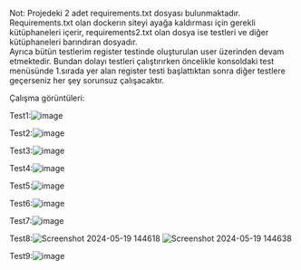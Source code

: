 Not: 
Projedeki 2 adet requirements.txt dosyası bulunmaktadır. 
Requirements.txt olan dockerın siteyi ayağa kaldırması için 
gerekli kütüphaneleri içerir, requirements2.txt olan dosya 
ise testleri ve diğer kütüphaneleri barındıran dosyadır.  
Ayrıca bütün testlerim register testinde oluşturulan user 
üzerinden devam etmektedir. Bundan dolayı testleri 
çalıştırırken öncelikle konsoldaki test menüsünde 1.sırada 
yer alan register testi başlattıktan sonra diğer testlere 
geçerseniz her şey sorunsuz çalışacaktır. 


Çalışma görüntüleri:


Test1:![image](https://github.com/yavuzarslancs/Yazilim_testi_2/assets/98324057/88a17eec-41bf-4839-bca3-30e33a44865d)

Test2:![image](https://github.com/yavuzarslancs/Yazilim_testi_2/assets/98324057/9b9c5f4d-497f-4416-b3b0-c067745e214b)

Test3:![image](https://github.com/yavuzarslancs/Yazilim_testi_2/assets/98324057/3944dc0c-0ad8-44d8-9989-04a92feaf409)

Test4:![image](https://github.com/yavuzarslancs/Yazilim_testi_2/assets/98324057/66988955-cd31-4b79-82be-d81f526b577a)

Test5:![image](https://github.com/yavuzarslancs/Yazilim_testi_2/assets/98324057/385f9d6f-69a5-4cfa-b478-3553a068c15a)

Test6:![image](https://github.com/yavuzarslancs/Yazilim_testi_2/assets/98324057/a81353ac-c32c-4678-8dc1-24f6e7d02555)

Test7:![image](https://github.com/yavuzarslancs/Yazilim_testi_2/assets/98324057/2a50df50-4fa8-413f-80f8-1e7b0078f55e)

Test8:![Screenshot 2024-05-19 144618](https://github.com/yavuzarslancs/Yazilim_testi_2/assets/98324057/974fe65d-53f5-4191-b79c-02341a743f61)
![Screenshot 2024-05-19 144638](https://github.com/yavuzarslancs/Yazilim_testi_2/assets/98324057/9e9fbee2-49fb-406d-9657-a106846dd4b6)

Test9:![image](https://github.com/yavuzarslancs/Yazilim_testi_2/assets/98324057/7de0b4b7-1118-4e5b-8d5e-c18a9e079e4f)






